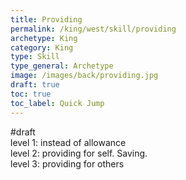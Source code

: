 ```yaml
---
title: Providing
permalink: /king/west/skill/providing
archetype: King
category: King
type: Skill
type_general: Archetype
image: /images/back/providing.jpg
draft: true
toc: true
toc_label: Quick Jump
---
```

#draft   
level 1: instead of allowance   
level 2: providing for self. Saving.  
level 3: providing for others 
